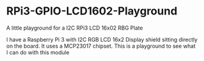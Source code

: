# RPi3-GPIO-LCD1602-Playground
A little playground for a I2C RPi3 LCD 16x02 RBG Plate

I have a Raspberry Pi 3 with I2C RGB LCD 16x2 Display shield sitting directly on the board. It uses a MCP23017 chipset. This is a playground to see what I can do with this module
